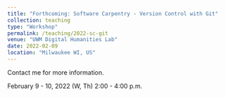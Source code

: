 ```yaml
---
title: "Forthcoming: Software Carpentry - Version Control with Git"
collection: teaching
type: "Workshop"
permalink: /teaching/2022-sc-git
venue: "UWM Digital Humanities Lab"
date: 2022-02-09
location: "Milwaukee WI, US"
---
```


Contact me for more information.

February 9 - 10, 2022 (W, Th)
2:00 - 4:00 p.m.